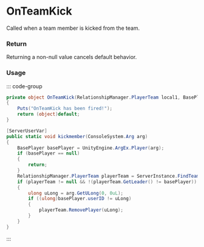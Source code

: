 # OnTeamKick
<Badge type="info" text="Team"/>[<Badge type="danger" text="Carbon Compatible"/>](https://github.com/CarbonCommunity/Carbon)[<Badge type="warning" text="Oxide Compatible"/>](https://github.com/OxideMod/Oxide.Rust)
Called when a team member is kicked from the team.

### Return
Returning a non-null value cancels default behavior.

### Usage
::: code-group
```csharp [Example]
private object OnTeamKick(RelationshipManager.PlayerTeam local1, BasePlayer local0, ulong local2)
{
	Puts("OnTeamKick has been fired!");
	return (object)default;
}
```
```csharp [Source — Assembly-CSharp @ RelationshipManager]
[ServerUserVar]
public static void kickmember(ConsoleSystem.Arg arg)
{
	BasePlayer basePlayer = UnityEngine.ArgEx.Player(arg);
	if (basePlayer == null)
	{
		return;
	}
	RelationshipManager.PlayerTeam playerTeam = ServerInstance.FindTeam(basePlayer.currentTeam);
	if (playerTeam != null && !(playerTeam.GetLeader() != basePlayer))
	{
		ulong uLong = arg.GetULong(0, 0uL);
		if ((ulong)basePlayer.userID != uLong)
		{
			playerTeam.RemovePlayer(uLong);
		}
	}
}

```
:::
